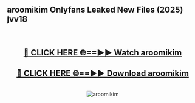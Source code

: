 <h2>aroomikim Onlyfans Leaked New Files (2025) jvv18</h2>
<br>
<div align="center">
<h2><a href="https://mediafiles.top/aroomikim&ref=git" rel="nofollow">🔴 CLICK HERE 🌐==►► Watch aroomikim</a></h2>
<h2><a href="https://mediafiles.top/aroomikim&ref=git" rel="nofollow">🔴 CLICK HERE 🌐==►► Download aroomikim</a></h2>
<br>
<a href="https://mediafiles.top/aroomikim&ref=git" rel="nofollow" data-target="animated-image.originalLink"><img src="https://i.ibb.co.com/xMMVF88/686577567.gif" alt="aroomikim" style="max-width: 100%; display: inline-block;" data-target="animated-image.originalImage"></a>
</div>
<br>
<br>